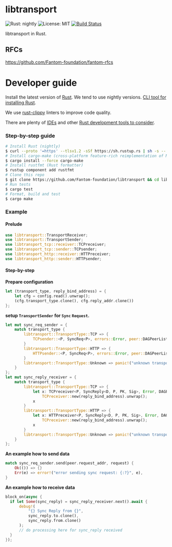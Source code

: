 libtransport
===========
![Rust: nightly](https://img.shields.io/badge/Rust-nightly-blue.svg) ![License: MIT](https://img.shields.io/badge/License-MIT-green.svg) [![Build Status](https://travis-ci.org/Fantom-foundation/evm-rs.svg?branch=master)](https://travis-ci.org/Fantom-foundation/evm-rs)

libtransport in Rust.

## RFCs

https://github.com/Fantom-foundation/fantom-rfcs

# Developer guide

Install the latest version of [Rust](https://www.rust-lang.org). We tend to use nightly versions. [CLI tool for installing Rust](https://rustup.rs).

We use [rust-clippy](https://github.com/rust-lang-nursery/rust-clippy) linters to improve code quality.

There are plenty of [IDEs](https://areweideyet.com) and other [Rust development tools to consider](https://github.com/rust-unofficial/awesome-rust#development-tools).

### Step-by-step guide
```bash
# Install Rust (nightly)
$ curl --proto '=https' --tlsv1.2 -sSf https://sh.rustup.rs | sh -s -- --default-toolchain nightly
# Install cargo-make (cross-platform feature-rich reimplementation of Make)
$ cargo install --force cargo-make
# Install rustfmt (Rust formatter)
$ rustup component add rustfmt
# Clone this repo
$ git clone https://github.com/Fantom-foundation/libtransport && cd libtransport
# Run tests
$ cargo test
# Format, build and test
$ cargo make
```

### Example ###

#### Prelude
```rust
use libtransport::TransportReceiver;
use libtransport::TransportSender;
use libtransport_tcp::receiver::TCPreceiver;
use libtransport_tcp::sender::TCPsender;
use libtransport_http::receiver::HTTPreceiver;
use libtransport_http::sender::HTTPsender;
```


#### Step-by-step

**Prepare configuration**
```rust
let (transport_type, reply_bind_address) = {
    let cfg = config.read().unwrap();
    (cfg.transport_type.clone(), cfg.reply_addr.clone())
};
```

**setup `TransportSender` for `Sync` `Request`.**
```rust
let mut sync_req_sender = {
    match transport_type {
        libtransport::TransportType::TCP => {
            TCPsender::<P, SyncReq<P>, errors::Error, peer::DAGPeerList<P, PK>>::new().unwrap()
        }
        libtransport::TransportType::HTTP => {
            HTTPsender::<P, SyncReq<P>, errors::Error, peer::DAGPeerList<P, PK>>::new().unwrap()
        }
        libtransport::TransportType::Unknown => panic!("unknown transport"),
    }
};
let mut sync_reply_receiver = {
    match transport_type {
        libtransport::TransportType::TCP => {
            let x: TCPreceiver<P, SyncReply<D, P, PK, Sig>, Error, DAGPeerList<P, PK>> =
                TCPreceiver::new(reply_bind_address).unwrap();
            x
        }
        libtransport::TransportType::HTTP => {
            let x: HTTPreceiver<P, SyncReply<D, P, PK, Sig>, Error, DAGPeerList<P, PK>> =
                TCPreceiver::new(reply_bind_address).unwrap();
            x
        }
        libtransport::TransportType::Unknown => panic!("unknown transport"),
    }
};
```

**An example how to send data**
```rust
match sync_req_sender.send(peer.request_addr, request) {
    Ok(()) => {}
    Err(e) => error!("error sending sync request: {:?}", e),
}
```

**An example how to receive data**
```rust
block_on(async {
  if let Some(sync_reply) = sync_reply_receiver.next().await {
      debug!(
          "{} Sync Reply from {}",
          sync_reply.to.clone(),
          sync_reply.from.clone()
      );
      // do processing here for sync_reply received
  }
});

```
